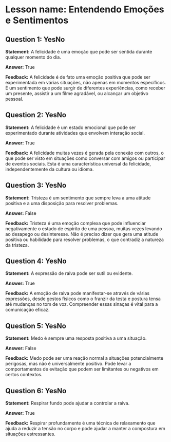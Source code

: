 # Lesson name: Entendendo Emoções e Sentimentos

## Question 1: YesNo

**Statement:** A felicidade é uma emoção que pode ser sentida durante qualquer momento do dia.

**Answer:** True

**Feedback:**
A felicidade é de fato uma emoção positiva que pode ser experimentada em várias situações, não apenas em momentos específicos. É um sentimento que pode surgir de diferentes experiências, como receber um presente, assistir a um filme agradável, ou alcançar um objetivo pessoal.


## Question 2: YesNo

**Statement:** A felicidade é um estado emocional que pode ser experimentado durante atividades que envolvem interação social.

**Answer:** True

**Feedback:**
A felicidade muitas vezes é gerada pela conexão com outros, o que pode ser visto em situações como conversar com amigos ou participar de eventos sociais. Esta é uma característica universal da felicidade, independentemente da cultura ou idioma.


## Question 3: YesNo

**Statement:** Tristeza é um sentimento que sempre leva a uma atitude positiva e a uma disposição para resolver problemas.

**Answer:** False

**Feedback:**
Tristeza é uma emoção complexa que pode influenciar negativamente o estado de espírito de uma pessoa, muitas vezes levando ao desapego ou desinteresse. Não é preciso dizer que gera uma atitude positiva ou habilidade para resolver problemas, o que contradiz a natureza da tristeza.


## Question 4: YesNo

**Statement:** A expressão de raiva pode ser sutil ou evidente.

**Answer:** True

**Feedback:**
A emoção de raiva pode manifestar-se através de várias expressões, desde gestos físicos como o franzir da testa e postura tensa até mudanças no tom de voz. Compreender essas sinaças é vital para a comunicação eficaz.


## Question 5: YesNo

**Statement:** Medo é sempre uma resposta positiva a uma situação.

**Answer:** False

**Feedback:**
Medo pode ser uma reação normal a situações potencialmente perigosas, mas não é universalmente positivo. Pode levar a comportamentos de evitação que podem ser limitantes ou negativos em certos contextos.


## Question 6: YesNo

**Statement:** Respirar fundo pode ajudar a controlar a raiva.

**Answer:** True

**Feedback:**
Respirar profundamente é uma técnica de relaxamento que ajuda a reduzir a tensão no corpo e pode ajudar a manter a compostura em situações estressantes.

